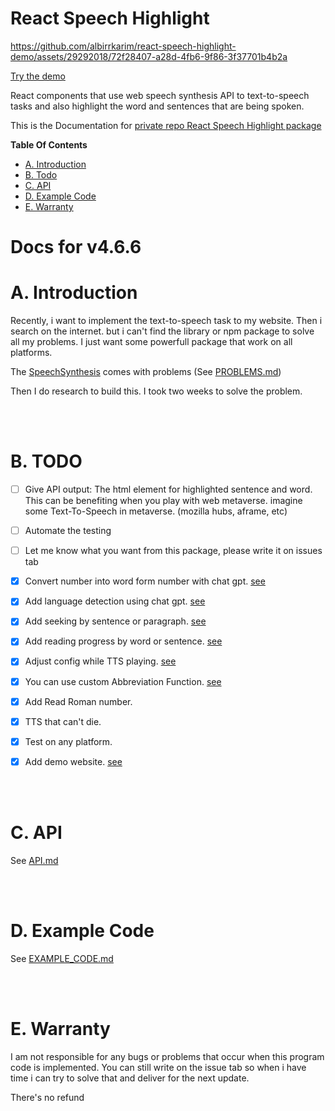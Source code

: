 # React Speech Highlight

https://github.com/albirrkarim/react-speech-highlight-demo/assets/29292018/72f28407-a28d-4fb6-9f86-3f37701b4b2a

[Try the demo](https://react-speech-highlight.vercel.app)

React components that use web speech synthesis API to text-to-speech tasks and also highlight the word and sentences that are being spoken.

This is the Documentation for [private repo React Speech Highlight package](https://github.com/albirrkarim/react-speech-highlight)


**Table Of Contents**

- [A. Introduction](#a-introduction)
- [B. Todo](#b-todo)
- [C. API](#c-api)
- [D. Example Code](#d-example-code)
- [E. Warranty](#e-warranty)

# Docs for v4.6.6

# A. Introduction

Recently, i want to implement the text-to-speech task to my website. Then i search on the internet. but i can't find the library or npm package to solve all my problems. I just want some powerfull package that work on all platforms.

The [SpeechSynthesis](https://developer.mozilla.org/en-US/docs/Web/API/SpeechSynthesis) comes with problems (See [PROBLEMS.md](https://github.com/albirrkarim/react-speech-highlight-demo/blob/main/PROBLEMS.md))

Then I do research to build this. I took two weeks to solve the problem.

<br>
<br>

# B. TODO

- [ ] Give API output: The html element for highlighted sentence and word. This can be benefiting when you play with web metaverse. imagine some Text-To-Speech in metaverse. (mozilla hubs, aframe, etc)
- [ ] Automate the testing
- [ ] Let me know what you want from this package, please write it on issues tab

- [x] Convert number into word form number with chat gpt. [see](API.md#3-convertallnumberintoword)
- [x] Add language detection using chat gpt. [see](API.md#4-getlangforthistext)
- [x] Add seeking by sentence or paragraph. [see](API.md#2b-interface)
- [x] Add reading progress by word or sentence. [see](API.md#spokenhl)
- [x] Adjust config while TTS playing. [see](API.md#controlhl)
- [x] You can use custom Abbreviation Function. [see](API.md#1-tts-marker-markthewords)
- [x] Add Read Roman number.
- [x] TTS that can't die.
- [x] Test on any platform.
- [x] Add demo website. [see](https://react-speech-highlight.vercel.app)


<br>
<br>

# C. API

See [API.md](API.md)

<br>
<br>

# D. Example Code

See [EXAMPLE_CODE.md](EXAMPLE_CODE.md)

<br>
<br>

# E. Warranty

I am not responsible for any bugs or problems that occur when this program code is implemented. You can still write on the issue tab so when i have time i can try to solve that and deliver for the next update.

There's no refund
